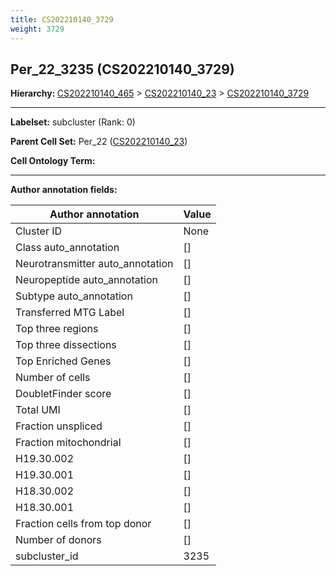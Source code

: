 ```yaml
---
title: CS202210140_3729
weight: 3729
---
```

## Per_22_3235 (CS202210140_3729)
<b>Hierarchy: </b>
[CS202210140_465](https://purl.brain-bican.org/taxonomy/CS202210140#CS202210140_465) >
[CS202210140_23](https://purl.brain-bican.org/taxonomy/CS202210140#CS202210140_23) >
[CS202210140_3729](https://purl.brain-bican.org/taxonomy/CS202210140#CS202210140_3729)

---


**Labelset:** subcluster (Rank: 0)

**Parent Cell Set:** Per_22 ([CS202210140_23](https://purl.brain-bican.org/taxonomy/CS202210140#CS202210140_23))



**Cell Ontology Term:** 

[MARKER GENES.]: #


---

[TRANSFERRED ANNOTATIONS.]: #


[AUTHOR ANNOTATION FIELDS.]: #


**Author annotation fields:**

| Author annotation | Value |
|-------------------|-------|
|Cluster ID|None|
|Class auto_annotation|[]|
|Neurotransmitter auto_annotation|[]|
|Neuropeptide auto_annotation|[]|
|Subtype auto_annotation|[]|
|Transferred MTG Label|[]|
|Top three regions|[]|
|Top three dissections|[]|
|Top Enriched Genes|[]|
|Number of cells|[]|
|DoubletFinder score|[]|
|Total UMI|[]|
|Fraction unspliced|[]|
|Fraction mitochondrial|[]|
|H19.30.002|[]|
|H19.30.001|[]|
|H18.30.002|[]|
|H18.30.001|[]|
|Fraction cells from top donor|[]|
|Number of donors|[]|
|subcluster_id|3235|
